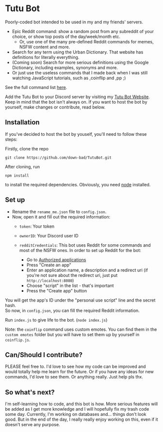# Tutu Bot

Poorly-coded bot intended to be used in my and my friends' servers.

- Epic Reddit command: show a random post from any subreddit of your choice, or show top posts of the day/week/month etc.
  - Or, use one of the many pre-defined Reddit commands for memes, NSFW content and more.
- Search for any term using the Urban Dictionary. That website has definitions for literally everything.
- (Coming soon) Search for more serious definitions using the Google Dictionary, including examples, synonyms and more.
- Or just use the useless commands that I made back when I was still watching JavaScript tutorials, such as ,coinflip and ,pp ;)

See the full command list [here](https://imvasi.com/tutu#commands).

Add the Tutu Bot to your Discord server by visiting my [Tutu Bot Website](https://imvasi.com/tutu).  
Keep in mind that the bot isn't always on. If you want to host the bot by yourself, make changes or contribute, read below.

## Installation

If you've decided to host the bot by youself, you'll need to follow these steps:  

Firstly, clone the repo
```
git clone https://github.com/down-bad/TutuBot.git
```
After cloning, run
```
npm install
```
to install the required dependencies. Obviously, you need [node](https://nodejs.org/en/) installed.

## Set up

- Rename the `rename_me.json` file to `config.json`.
- Now, open it and fill out the required information:
  - `token`: Your token
  - `ownerID`: Your Discord user ID

  - `redditCredentials`: This bot uses Reddit for some commands and most of the NSFW ones. In order to set up Reddit for the bot:
    - Go to [Authorized applications](https://reddit.com/prefs/apps/)
    - Press "Create an app"
    - Enter an application name, a description and a redirect uri (if you're not sure about the redirect uri, just put `http://localhost:8080`)
    - Choose "script" in the list - that's important
    - Press the "Create app" button

You will get the app's ID under the "personal use script" line and the secret hash.  
So now, in `config.json`, you can fill the required Reddit information.  

Run `index.js` to give life to the bot. (`node index.js`)  

Note: the `coinflip` command uses custom emotes. You can find them in the `custom emotes` folder but you will have to set them up by yourself in `coinflip.js`.

## Can/Should I contribute?

PLEASE feel free to. I'd love to see how my code can be improved and would totally help me learn for the future. Or if you have any ideas for new commands, I'd love to see them. Or anything really. Just help pls thx.

## So what's next?

I'm self-learning how to code, and this bot is how. More serious features will be added as I get more knowledge and I will hopefully fix my trash code some day. Currently, I'm working on databases and... things don't look good. But in the end of the day, I really really enjoy working on this, even if it doesn't serve any purpose.
